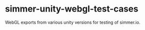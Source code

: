 # simmer-unity-webgl-test-cases
WebGL exports from various unity versions for testing of simmer.io.
